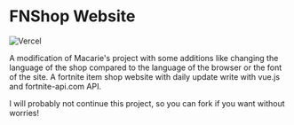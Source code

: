 # FNShop Website
![Vercel](https://vercelbadge.vercel.app/api/flopinou/fortnite-item-shop-website)

A modification of Macarie's project with some additions like changing the language of the shop compared to the language of the browser or the font of the site. 
A fortnite item shop website with daily update write with vue.js and fortnite-api.com API.

I will probably not continue this project, so you can fork if you want without worries!
